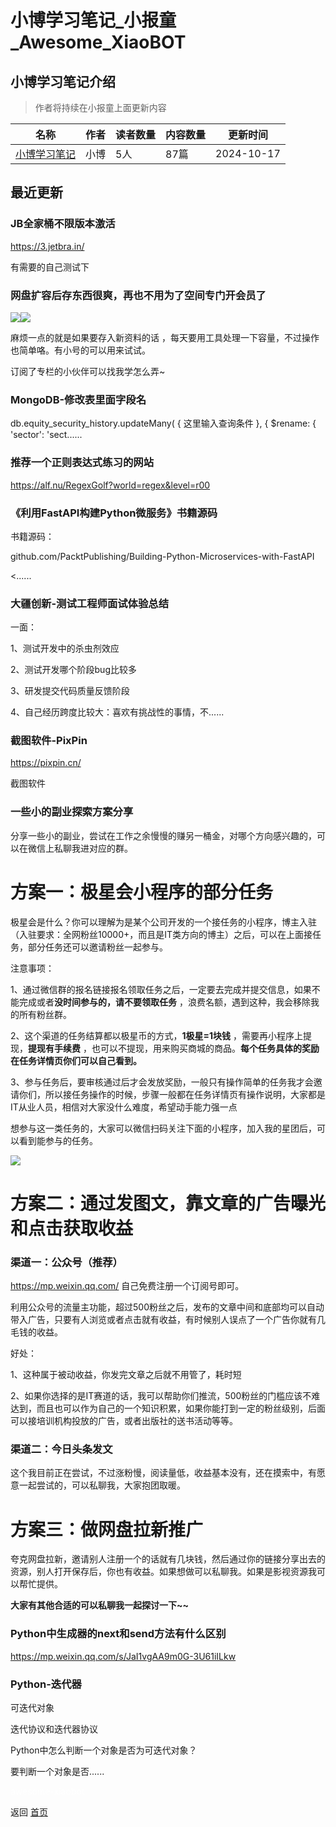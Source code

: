 # 小博学习笔记_小报童_Awesome_XiaoBOT

## 小博学习笔记介绍
> 作者将持续在小报童上面更新内容  
  


|名称|作者|读者数量|内容数量|更新时间|
|---|---|---|---|---|
|[小博学习笔记](https://xiaobot.net/p/xiaobotester?refer=9c3f1c95-a052-465a-9902-f6d75080262a)|小博|5人|87篇|2024-10-17|

## 最近更新
### JB全家桶不限版本激活

https://3.jetbra.in/

有需要的自己测试下

### 网盘扩容后存东西很爽，再也不用为了空间专门开会员了

![](https://static.xiaobot.net/file/2024-09-12/263773/d4fb9e5e18fab6270611380ffb6214f2.png)![](https://static.xiaobot.net/file/2024-09-12/263773/053e23bf3385dc3ca8ae0d66d11e7805.png)

麻烦一点的就是如果要存入新资料的话 ，每天要用工具处理一下容量，不过操作也简单咯。有小号的可以用来试试。

订阅了专栏的小伙伴可以找我学怎么弄~

### MongoDB-修改表里面字段名

db.equity_security_history.updateMany( { 这里输入查询条件 }, { $rename: { 'sector':
'sect......

### 推荐一个正则表达式练习的网站

https://alf.nu/RegexGolf?world=regex&level=r00

### 《利用FastAPI构建Python微服务》书籍源码

书籍源码：

github.com/PacktPublishing/Building-Python-Microservices-with-FastAPI

<......

### 大疆创新-测试工程师面试体验总结

一面：

1、测试开发中的杀虫剂效应

2、测试开发哪个阶段bug比较多

3、研发提交代码质量反馈阶段

4、自己经历跨度比较大：喜欢有挑战性的事情，不......

### 截图软件-PixPin

https://pixpin.cn/

截图软件

### 一些小的副业探索方案分享

分享一些小的副业，尝试在工作之余慢慢的赚另一桶金，对哪个方向感兴趣的，可以在微信上私聊我进对应的群。

# 方案一：极星会小程序的部分任务

极星会是什么？你可以理解为是某个公司开发的一个接任务的小程序，博主入驻（入驻要求：全网粉丝10000+，而且是IT类方向的博主）之后，可以在上面接任务，部分任务还可以邀请粉丝一起参与。

注意事项：

1、通过微信群的报名链接报名领取任务之后，一定要去完成并提交信息，如果不能完成或者**没时间参与的，请不要领取任务**
，浪费名额，遇到这种，我会移除我的所有粉丝群。

2、这个渠道的任务结算都以极星币的方式，**1极星=1块钱** ，需要再小程序上提现，**提现有手续费**
，也可以不提现，用来购买商城的商品。**每个任务具体的奖励在任务详情页你们可以自己看到。**

3、参与任务后，要审核通过后才会发放奖励，一般只有操作简单的任务我才会邀请你们，所以接任务操作的时候，步骤一般都在任务详情页有操作说明，大家都是IT从业人员，相信对大家没什么难度，希望动手能力强一点

想参与这一类任务的，大家可以微信扫码关注下面的小程序，加入我的星团后，可以看到能参与的任务。

![](https://static.xiaobot.net/file/2024-06-29/263773/b71bafe10728c0fb8dd91d7207541b4c.png)

# 方案二：通过发图文，靠文章的广告曝光和点击获取收益

### 渠道一：公众号（推荐）

<https://mp.weixin.qq.com/> 自己免费注册一个订阅号即可。

利用公众号的流量主功能，超过500粉丝之后，发布的文章中间和底部均可以自动带入广告，只要有人浏览或者点击就有收益，有时候别人误点了一个广告你就有几毛钱的收益。

好处：

1、这种属于被动收益，你发完文章之后就不用管了，耗时短

2、如果你选择的是IT赛道的话，我可以帮助你们推流，500粉丝的门槛应该不难达到，而且也可以作为自己的一个知识积累，如果你能打到一定的粉丝级别，后面可以接培训机构投放的广告，或者出版社的送书活动等等。

### 渠道二：今日头条发文

这个我目前正在尝试，不过涨粉慢，阅读量低，收益基本没有，还在摸索中，有愿意一起尝试的，可以私聊我，大家抱团取暖。

# 方案三：做网盘拉新推广

夸克网盘拉新，邀请别人注册一个的话就有几块钱，然后通过你的链接分享出去的资源，别人打开保存后，你也有收益。如果想做可以私聊我。如果是影视资源我可以帮忙提供。

**大家有其他合适的可以私聊我一起探讨一下~~**

### Python中生成器的next和send方法有什么区别

https://mp.weixin.qq.com/s/JaI1vgAA9m0G-3U61iILkw

### Python-迭代器

可迭代对象

迭代协议和迭代器协议

Python中怎么判断一个对象是否为可迭代对象？

要判断一个对象是否......


<a href="https://github.com/Reno9527/awesome-xiaobot" style="color: white; text-decoration: none;">awesome-xiaobot</a>

返回 [首页](../README.md)
